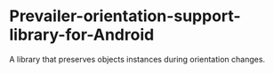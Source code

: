 # Prevailer-orientation-support-library-for-Android
A library that preserves objects instances during orientation changes.